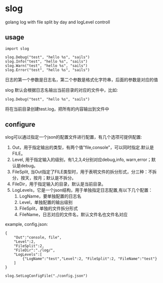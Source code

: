 # slog
golang log with file split by day and logLevel controll

## usage
```
import slog

slog.Debug("test", "hello %s", "sails")
slog.Info("test", "hello %s", "sails")
slog.Warn("test", "hello %s", "sails")
slog.Error("test", "hello %s", "sails")
```
日志的第一个参数是日志名，第二个参数是格式化字符串，后面的参数是对应的值


slog 默认会根据日志名输出当前目录的对应的文件中，比如:
```
slog.Debug("test", "hello %s", "sails")
```
将在当前目录创建test.log，把所有的内容输出到文件中

## configure
slog可以通过指定一个json的配置文件进行配置，有几个选项可提供配置:
1. Out，用于指定输出的类型，有两个值"file,console"，可以同时指定.默认是FILE。
2. Level, 用于指定输入的级别，有1,2,3,4分别对应debug,info, warn,error；默认是debug。
3. FileSplit, 当Out指定了FILE类型时，用于表明文件的拆分形式，分三种：不拆分，按天，按月；默认是不拆分。
4. FileDir，用于指定输入的目录，默认是当前目录。
5. LogLevels，它是一个json结构，用于单独指定日志配置,有以下几个配置：
    1. LogName，要单独配置的日志名
    2. Level，单独配置的输出级别
    3. FileSplit，单独的文件拆分形式
    4. FileName，日志对应的文件名，默认文件名也文件名对应

example, config.json:
```
{
    "Out":"console, file",
    "Level":2,
    "FileSplit":2,
    "FileDir":"./log/",
    "LogLevels":[
		{"LogName":"test","Level":2, "FileSplit":2, "FileName":"test"}
    ]
}
```
```
slog.SetLogConfigFile("./config.json")
```
